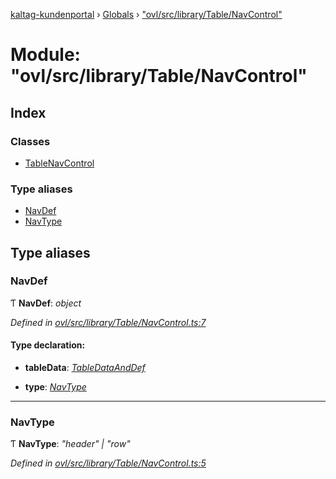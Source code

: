 [kaltag-kundenportal](../README.md) › [Globals](../globals.md) › ["ovl/src/library/Table/NavControl"](_ovl_src_library_table_navcontrol_.md)

# Module: "ovl/src/library/Table/NavControl"

## Index

### Classes

* [TableNavControl](../classes/_ovl_src_library_table_navcontrol_.tablenavcontrol.md)

### Type aliases

* [NavDef](_ovl_src_library_table_navcontrol_.md#navdef)
* [NavType](_ovl_src_library_table_navcontrol_.md#navtype)

## Type aliases

###  NavDef

Ƭ **NavDef**: *object*

*Defined in [ovl/src/library/Table/NavControl.ts:7](https://github.com/fopsdev/ovl/blob/d5eec59/ovl/src/library/Table/NavControl.ts#L7)*

#### Type declaration:

* **tableData**: *[TableDataAndDef](_ovl_src_library_table_table_.md#tabledataanddef)*

* **type**: *[NavType](_ovl_src_library_table_navcontrol_.md#navtype)*

___

###  NavType

Ƭ **NavType**: *"header" | "row"*

*Defined in [ovl/src/library/Table/NavControl.ts:5](https://github.com/fopsdev/ovl/blob/d5eec59/ovl/src/library/Table/NavControl.ts#L5)*
